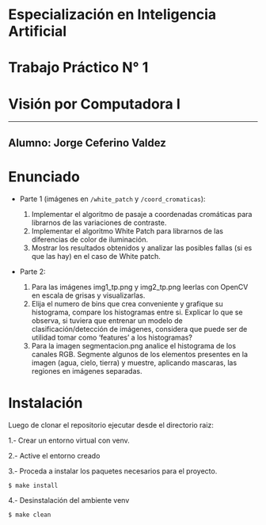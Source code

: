# Especialización en Inteligencia Artificial

# Trabajo Práctico N° 1

# Visión por Computadora I
---

## Alumno: Jorge Ceferino Valdez


# Enunciado

- Parte 1 (imágenes en `/white_patch`  y `/coord_cromaticas`):
    1. Implementar el algoritmo de pasaje a coordenadas cromáticas para librarnos de las variaciones de contraste.
    2. Implementar el algoritmo White Patch para librarnos de las diferencias de color de iluminación.
    3. Mostrar los resultados obtenidos y analizar las posibles fallas (si es que las hay) en el caso de White patch.

- Parte 2:
    1. Para las imágenes img1_tp.png y img2_tp.png leerlas con OpenCV en escala de grisas y visualizarlas.
    2. Elija el numero de bins que crea conveniente y grafique su histograma, compare los histogramas entre si.
    Explicar lo que se observa, si tuviera que entrenar un modelo de clasificación/detección de imágenes, considera que puede ser de utilidad tomar como ‘features’ a los histogramas?
    3. Para la imagen segmentacion.png analice el histograma de los canales RGB. Segmente algunos de los elementos presentes en la imagen (agua, cielo, tierra) y muestre, aplicando mascaras, las regiones en imágenes separadas.

# Instalación

Luego de clonar el repositorio ejecutar desde el directorio raiz:

1.- Crear un entorno virtual con venv.

2.- Active el entorno creado

3.- Proceda a instalar los paquetes necesarios para el proyecto.

    $ make install

4.- Desinstalación del ambiente venv

    $ make clean

